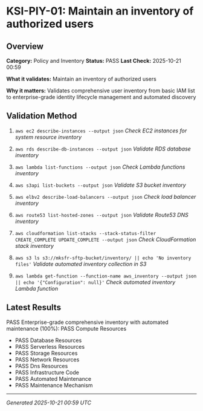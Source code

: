 # KSI-PIY-01: Maintain an inventory of authorized users

## Overview

**Category:** Policy and Inventory
**Status:** PASS
**Last Check:** 2025-10-21 00:59

**What it validates:** Maintain an inventory of authorized users

**Why it matters:** Validates comprehensive user inventory from basic IAM list to enterprise-grade identity lifecycle management and automated discovery

## Validation Method

1. `aws ec2 describe-instances --output json`
   *Check EC2 instances for system resource inventory*

2. `aws rds describe-db-instances --output json`
   *Validate RDS database inventory*

3. `aws lambda list-functions --output json`
   *Check Lambda functions inventory*

4. `aws s3api list-buckets --output json`
   *Validate S3 bucket inventory*

5. `aws elbv2 describe-load-balancers --output json`
   *Check load balancer inventory*

6. `aws route53 list-hosted-zones --output json`
   *Validate Route53 DNS inventory*

7. `aws cloudformation list-stacks --stack-status-filter CREATE_COMPLETE UPDATE_COMPLETE --output json`
   *Check CloudFormation stack inventory*

8. `aws s3 ls s3://mksfr-sftp-bucket/inventory/ || echo 'No inventory files'`
   *Validate automated inventory collection in S3*

9. `aws lambda get-function --function-name aws_inventory --output json || echo '{"Configuration": null}'`
   *Check automated inventory Lambda function*

## Latest Results

PASS Enterprise-grade comprehensive inventory with automated maintenance (100%): PASS Compute Resources
- PASS Database Resources
- PASS Serverless Resources
- PASS Storage Resources
- PASS Network Resources
- PASS Dns Resources
- PASS Infrastructure Code
- PASS Automated Maintenance
- PASS Maintenance Mechanism

---
*Generated 2025-10-21 00:59 UTC*